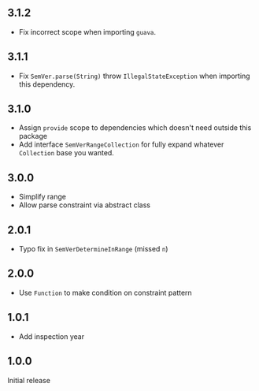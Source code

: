 ## 3.1.2

* Fix incorrect scope when importing `guava`.

## 3.1.1

* Fix `SemVer.parse(String)` throw `IllegalStateException` when importing this dependency.

## 3.1.0

* Assign `provide` scope to dependencies which doesn't need outside this package
* Add interface `SemVerRangeCollection` for fully expand whatever `Collection` base you wanted.

## 3.0.0

* Simplify range
* Allow parse constraint via abstract class

## 2.0.1

* Typo fix in `SemVerDetermineInRange` (missed `n`)

## 2.0.0

* Use `Function` to make condition on constraint pattern

## 1.0.1

* Add inspection year

## 1.0.0

Initial release